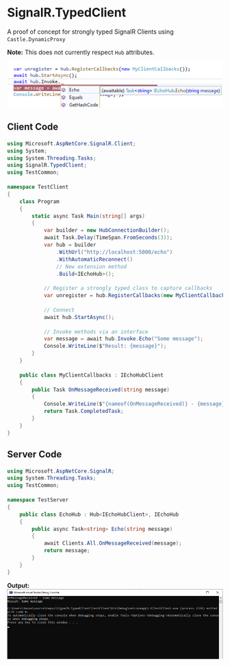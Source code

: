 # SignalR.TypedClient
A proof of concept for strongly typed SignalR Clients using `Castle.DynamicProxy`

**Note:** This does not currently respect `Hub` attributes.

![Intellisense on hub client](images/StronglyTyped.png)

## Client Code

```csharp
using Microsoft.AspNetCore.SignalR.Client;
using System;
using System.Threading.Tasks;
using SignalR.TypedClient;
using TestCommon;

namespace TestClient
{
    class Program
    {
        static async Task Main(string[] args)
        {
            var builder = new HubConnectionBuilder();
            await Task.Delay(TimeSpan.FromSeconds(3));
            var hub = builder
                .WithUrl("http://localhost:5000/echo")
                .WithAutomaticReconnect()
                // New extension method
                .Build<IEchoHub>();

            // Register a strongly typed class to capture callbacks
            var unregister = hub.RegisterCallbacks(new MyClientCallbacks());
            
            // Connect
            await hub.StartAsync();
            
            // Invoke methods via an interface
            var message = await hub.Invoke.Echo("Some message");
            Console.WriteLine($"Result: {message}");
        }
    }

    public class MyClientCallbacks : IEchoHubClient
    {
        public Task OnMessageReceived(string message)
        {
            Console.WriteLine($"{nameof(OnMessageReceived)} - {message}");
            return Task.CompletedTask;
        }
    }
}
```

## Server Code
```csharp
using Microsoft.AspNetCore.SignalR;
using System.Threading.Tasks;
using TestCommon;

namespace TestServer
{
    public class EchoHub : Hub<IEchoHubClient>, IEchoHub
    {
        public async Task<string> Echo(string message)
        {
            await Clients.All.OnMessageReceived(message);
            return message;
        }
    }
}
```

**Output:**
![Console Output](images/ConsoleOutput.png)
